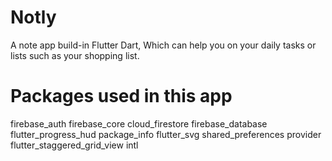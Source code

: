 # Notly

A note app build-in Flutter Dart, Which can help you on your daily tasks or lists such as your shopping list.


# Packages used in this app

  firebase_auth
  firebase_core
  cloud_firestore
  firebase_database
  flutter_progress_hud
  package_info
  flutter_svg
  shared_preferences
  provider
  flutter_staggered_grid_view
  intl